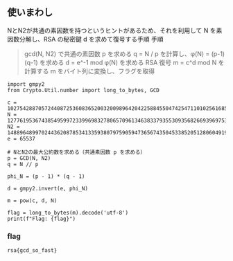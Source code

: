 ## 使いまわし


NとN2が共通の素因数を持つというヒントがあるため、それを利用して N を素因数分解し、RSA の秘密鍵 d を求めて復号する手順
手順
>gcd(N, N2) で共通の素因数 p を求める
>q = N / p を計算し、φ(N) = (p-1)(q-1) を求める
>d = e^-1 mod φ(N) を求める
>RSA 復号 m = c^d mod N を計算する
>m をバイト列に変換し、フラグを取得


```
import gmpy2
from Crypto.Util.number import long_to_bytes, GCD

c = 102754288705724408725360836520032009896420422588455047425471101025616850918140994357742988805596705099756885997954361962376534422319024532607578607810936538105821610491209226984458873155635512111755673439788232516134801865901017816758709227156687447167868718753667900825602205482929255939324490916849360498616
N = 127761953674385495997233996983278065709613463833793553093568266939697534325608337984417501190312411275682052641881451823116233871503156605560145798351836652062130590294547537363600502550240778122379497291504205987237839721514645447858975537658193230645297528005686403003344592258885350623570778844459951568421
N2 = 148896489970244362087853413359380797590594736567435045338520512806049197380931799214404034129272112764883902935143492567882482692758179271718960583937321135412109731761346490548219451760402040033511318693419341724878412643134353557778020489589566578038269851120161616625628821668234516232241051979579009711717
e = 65537

# NとN2の最大公約数を求める（共通素因数 p を求める）
p = GCD(N, N2)
q = N // p

phi_N = (p - 1) * (q - 1)

d = gmpy2.invert(e, phi_N)

m = pow(c, d, N)

flag = long_to_bytes(m).decode('utf-8')
print(f"Flag: {flag}")
```


### flag
`rsa{gcd_so_fast}`